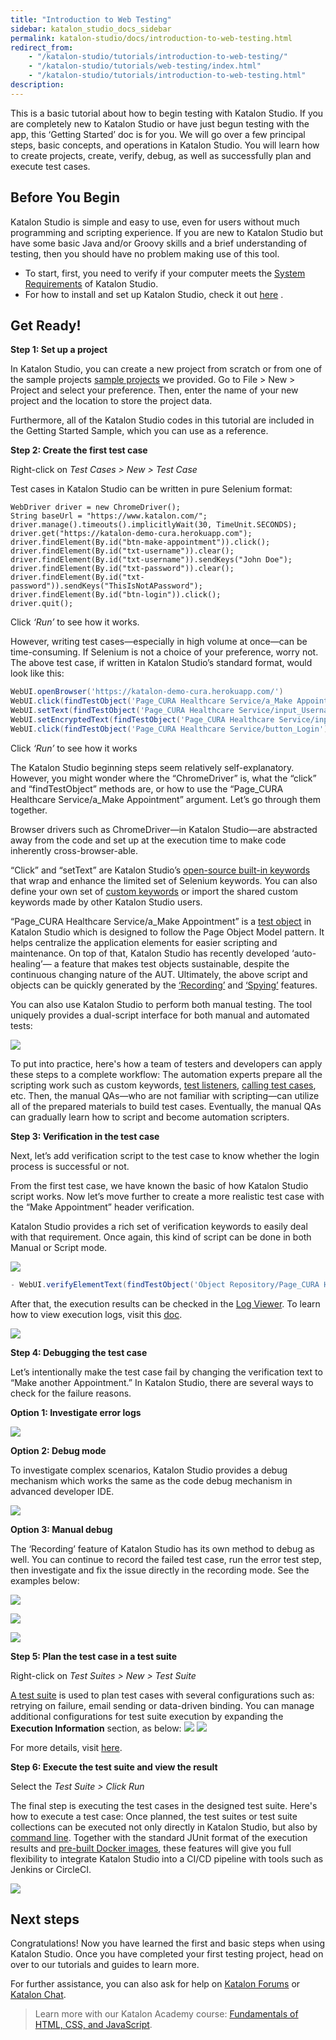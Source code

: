 ```yaml
---
title: "Introduction to Web Testing"
sidebar: katalon_studio_docs_sidebar
permalink: katalon-studio/docs/introduction-to-web-testing.html
redirect_from:
    - "/katalon-studio/tutorials/introduction-to-web-testing/"
    - "/katalon-studio/tutorials/web-testing/index.html"
    - "/katalon-studio/tutorials/introduction-to-web-testing.html"
description:
---
```

This is a basic tutorial about how to begin testing with Katalon Studio. If you are completely new to Katalon Studio or have just begun testing with the app, this ‘Getting Started’ doc is for you. We will go over a few principal steps, basic concepts, and operations in Katalon Studio. You will learn how to create projects, create, verify, debug, as well as successfully plan and execute test cases.

Before You Begin
-----

Katalon Studio is simple and easy to use, even for users without much programming and scripting experience. If you are new to Katalon Studio but have some basic Java and/or Groovy skills and a brief understanding of testing, then you should have no problem making use of this tool.

- To start, first, you need to verify if your computer meets the [System Requirements](https://docs.katalon.com/katalon-studio/docs/system-requirements.html) of Katalon Studio.
- For how to install and set up Katalon Studio, check it out [here](https://docs.katalon.com/katalon-studio/tutorials/install_setup_katalon_studio.html) .

Get Ready!
-----

**Step 1: Set up a project**

In Katalon Studio, you can create a new project from scratch or from one of the sample projects [sample projects](https://github.com/katalon-studio-samples) we provided. Go to File > New > Project and select your preference. Then, enter the name of your new project and the location to store the project data.

Furthermore, all of the Katalon Studio codes in this tutorial are included in the Getting Started Sample, which you can use as a reference.

**Step 2: Create the first test case**

Right-click on _Test Cases > New > Test Case_

Test cases in Katalon Studio can be written in pure Selenium format:

```
WebDriver driver = new ChromeDriver();
String baseUrl = "https://www.katalon.com/";
driver.manage().timeouts().implicitlyWait(30, TimeUnit.SECONDS);
driver.get("https://katalon-demo-cura.herokuapp.com");
driver.findElement(By.id("btn-make-appointment")).click();
driver.findElement(By.id("txt-username")).clear();
driver.findElement(By.id("txt-username")).sendKeys("John Doe");
driver.findElement(By.id("txt-password")).clear();
driver.findElement(By.id("txt-password")).sendKeys("ThisIsNotAPassword");
driver.findElement(By.id("btn-login")).click();
driver.quit();
```

Click _‘Run’_ to see how it works.

However, writing test cases—especially in high volume at once—can be time-consuming. If Selenium is not a choice of your preference, worry not. The above test case, if written in Katalon Studio’s standard format, would look like this:

```groovy
WebUI.openBrowser('https://katalon-demo-cura.herokuapp.com/')
WebUI.click(findTestObject('Page_CURA Healthcare Service/a_Make Appointment'))
WebUI.setText(findTestObject('Page_CURA Healthcare Service/input_Username_username'), 'John Doe')
WebUI.setEncryptedText(findTestObject('Page_CURA Healthcare Service/input_Password_password'), 'g3/DOGG74jC3Flrr3yH+3D/yKbOqqUNM')
WebUI.click(findTestObject('Page_CURA Healthcare Service/button_Login'))
```

Click _‘Run’_ to see how it works

The Katalon Studio beginning steps seem relatively self-explanatory. However, you might wonder where the “ChromeDriver” is, what the “click” and “findTestObject” methods are, or how to use the “Page_CURA Healthcare Service/a_Make Appointment” argument. Let’s go through them together.

Browser drivers such as ChromeDriver—in Katalon Studio—are abstracted away from the code and set up at the execution time to make code inherently cross-browser-able.

“Click” and “setText” are Katalon Studio’s [open-source built-in keywords](https://github.com/katalon-studio/katalon-studio-testing-framework) that wrap and enhance the limited set of Selenium keywords. You can also define your own set of [custom keywords](https://docs.katalon.com/katalon-studio/tutorials/create_custom_keyword.html) or import the shared custom keywords made by other Katalon Studio users.

“Page_CURA Healthcare Service/a_Make Appointment” is a [test object](https://docs.katalon.com/katalon-studio/docs/manage-test-object.html) in Katalon Studio which is designed to follow the Page Object Model pattern. It helps centralize the application elements for easier scripting and maintenance. On top of that, Katalon Studio has recently developed ‘auto-healing’— a feature that makes test objects sustainable, despite the continuous changing nature of the AUT.
Ultimately, the above script and objects can be quickly generated by the [‘Recording’](https://docs.katalon.com/katalon-studio/docs/record-web-utility.html) and [‘Spying’](https://docs.katalon.com/katalon-studio/docs/spy-web-utility.html) features.

You can also use Katalon Studio to perform both manual testing. The tool uniquely provides a dual-script interface for both manual and automated tests:

 ![](https://github.com/katalon-studio/docs-images/raw/master/katalon-studio/tutorials/introduction-to-web-testing/1.png)

To put into practice, here's how a team of testers and developers can apply these steps to a complete workflow: The automation experts prepare all the scripting work such as custom keywords, [test listeners](https://docs.katalon.com/katalon-studio/docs/test-listeners-test-hooks.html), [calling test cases](https://docs.katalon.com/katalon-studio/docs/call-test-case.html#call-test-case-in-manual-view), etc. Then, the manual QAs—who are not familiar with scripting—can utilize all of the prepared materials to build test cases. Eventually, the manual QAs can gradually learn how to script and become automation scripters.

**Step 3: Verification in the test case**

Next, let’s add verification script to the test case to know whether the login process is successful or not.

From the first test case, we have known the basic of how Katalon Studio script works. Now let’s move further to create a more realistic test case with the “Make Appointment” header verification.

Katalon Studio provides a rich set of verification keywords to easily deal with that requirement. Once again, this kind of script can be done in both Manual or Script mode.

 ![](https://github.com/katalon-studio/docs-images/raw/master/katalon-studio/tutorials/introduction-to-web-testing/2.png)

 ```groovy
- WebUI.verifyElementText(findTestObject('Object Repository/Page_CURA Healthcare Service/h2_Make Appointment'), 'Make Appointment', FailureHandling.STOP_ON_FAILURE)
```

After that, the execution results can be checked in the [Log Viewer](https://docs.katalon.com/katalon-studio/tutorials/viewing_execution_logs.html). To learn how to view execution logs, visit this [doc](https://docs.katalon.com/katalon-studio/tutorials/viewing_execution_logs.html).

 ![](https://github.com/katalon-studio/docs-images/raw/master/katalon-studio/tutorials/introduction-to-web-testing/3.png)

**Step 4: Debugging the test case**

Let’s intentionally make the test case fail by changing the verification text to “Make another Appointment.” In Katalon Studio, there are several ways to check for the failure reasons.

**Option 1: Investigate error logs**

 ![](https://github.com/katalon-studio/docs-images/raw/master/katalon-studio/tutorials/introduction-to-web-testing/4.png)

**Option 2: Debug mode**

To investigate complex scenarios, Katalon Studio provides a debug mechanism which works the same as the code debug mechanism in advanced developer IDE.

![](https://github.com/katalon-studio/docs-images/raw/master/katalon-studio/tutorials/introduction-to-web-testing/5.png)


**Option 3: Manual debug**

The ‘Recording’ feature of Katalon Studio has its own method to debug as well.
You can continue to record the failed test case, run the error test step, then investigate and fix the issue directly in the recording mode. See the examples below:

 ![](https://github.com/katalon-studio/docs-images/raw/master/katalon-studio/tutorials/introduction-to-web-testing/6.png)

 ![](https://github.com/katalon-studio/docs-images/raw/master/katalon-studio/tutorials/introduction-to-web-testing/77.png)

 ![](https://github.com/katalon-studio/docs-images/raw/master/katalon-studio/tutorials/introduction-to-web-testing/8.png)

**Step 5: Plan the test case in a test suite**

Right-click on _Test Suites > New > Test Suite_

[A test suite](https://docs.katalon.com/katalon-studio/docs/design-a-test-suite.html) is used to plan test cases with several configurations such as: retrying on failure, email sending or data-driven binding. You can manage additional configurations for test suite execution by expanding the **Execution Information** section, as below:
![](https://github.com/katalon-studio/docs-images/raw/master/katalon-studio/tutorials/introduction-to-web-testing/image2017-2-15-143A493A29.png)
![](https://github.com/katalon-studio/docs-images/raw/master/katalon-studio/tutorials/introduction-to-web-testing/9.png)

For more details, visit [here](https://docs.katalon.com/katalon-studio/docs/design-a-test-suite.html).

**Step 6: Execute the test suite and view the result**

Select the _Test Suite > Click Run_

The final step is executing the test cases in the designed test suite. Here's how to execute a test case: Once planned, the test suites or test suite collections can be executed not only directly in Katalon Studio, but also by [command line](https://docs.katalon.com/katalon-studio/tutorials/generate_command_line.html). Together with the standard JUnit format of the execution results and [pre-built Docker images](https://github.com/katalon-studio/docker-images), these features will give you full  flexibility to integrate Katalon Studio into a CI/CD pipeline with tools such as Jenkins or CircleCI.

![](https://github.com/katalon-studio/docs-images/raw/master/katalon-studio/tutorials/introduction-to-web-testing/10.png)

Next steps
----

Congratulations! Now you have learned the first and basic steps when using Katalon Studio. Once you have completed your first testing project, head on over to our tutorials and guides to learn more.


For further assistance, you can also ask for help on [Katalon Forums](https://forum.katalon.com/) or [Katalon Chat](https://gitter.im/katalon-studio/Lobby).

> Learn more with our Katalon Academy course: [Fundamentals of HTML, CSS, and JavaScript](https://academy.katalon.com/courses/fundamentals-html-css-javascript).